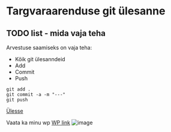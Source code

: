 # Targvaraarenduse git ülesanne
<a name="readme-top"></a>
## TODO list - mida vaja teha
Arvestuse saamiseks on vaja teha:
* Kõik git ülesanndeid
* Add
* Commit
* Push
```
git add .
git commit -a -m "---"
git push
```
<a href="#readme-top">Ülesse</a>

Vaata ka minu wp <a href="https://kseniaplesakova24.thkit.ee/wp">WP link</a>
![image](https://github.com/user-attachments/assets/9a46389c-433e-4df5-bc5c-6088fffaa5a0)
